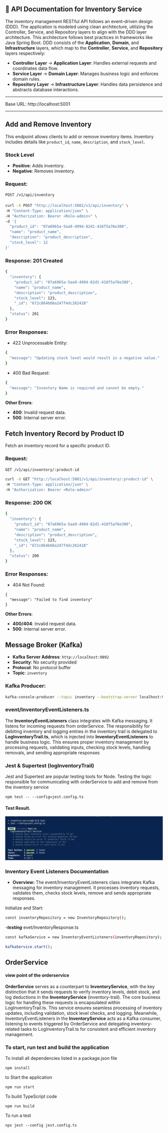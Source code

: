 ## 📄 API Documentation for Inventory Service

The inventory management RESTful API follows an event-driven design (DDD). The application is modeled using clean architecture, utilizing the Controller, Service, and Repository layers to align with the DDD layer architecture. This architecture follows best practices in frameworks like Java Spring Boot. DDD consists of the **Application**, **Domain**, and **Infrastructure** layers, which map to the **Controller**, **Service**, and **Repository** layers respectively:

- **Controller Layer** → **Application Layer**: Handles external requests and coordinates data flow.
- **Service Layer** → **Domain Layer**: Manages business logic and enforces domain rules.
- **Repository Layer** → **Infrastructure Layer**: Handles data persistence and abstracts database interactions.

---

Base URL: http://localhost:5001

---

## Add and Remove Inventory

This endpoint allows clients to add or remove inventory items. Inventory includes details like `product_id`, `name`, `description`, and `stock_level`.

### **Stock Level**

- **Positive**: Adds inventory.
- **Negative**: Removes inventory.

### Request:

```bash
POST /v1/api/inventory

curl -X POST "http://localhost:5001/v1/api/inventory" \
-H "Content-Type: application/json" \
-H "Authorization: Bearer <Role-admin>" \
-d '{
  "product_id": "07a6965a-5aa9-4994-82d1-418f5a76e380",
  "name": "product_name",
  "description": "product_description",
  "stock_level": 12
}'
```

### Response: 201 Created

```bash
{
  "inventory": {
    "product_id": "07a6965a-5aa9-4994-82d1-418f5a76e380",
    "name": "product_name",
    "description": "product_description",
    "stock_level": 123,
    "_id": "672c864b68a247f4dc262418"
  },
  "status": 201
}
```

### Error Responses:

- 422 Unprocessable Entity:

```bash
{
  "message": "Updating stock level would result in a negative value."
}
```

- 400 Bad Request:

```bash
{
  "message": "Inventory Name is required and cannot be empty."
}
```

**Other Errors**:

- **400**: Invalid request data.
- **500**: Internal server error.

## Fetch Inventory Record by Product ID

Fetch an inventory record for a specific product ID.

### Request:

```bash
GET /v1/api/inventory/:product-id
```

```bash
curl -X GET "http://localhost:5001/v1/api/inventory/:product-id" \
-H "Content-Type: application/json" \
-H "Authorization: Bearer <Role-admin>"
```

### Response: 200 OK

```bash
{
  "inventory": {
    "product_id": "07a6965a-5aa9-4994-82d1-418f5a76e380",
    "name": "product_name",
    "description": "product_description",
    "stock_level": 123,
    "_id": "672c864b68a247f4dc262418"
  },
  "status": 200
}
```

### Error Responses:

- 404 Not Found:

```
{
  "message": "Failed to find inventory"
}
```

**Other Errors**:

- **400/404**: Invalid request data.
- **500**: Internal server error.

## Message Broker (Kafka)

- **Kafka Server Address**: `http://localhost:9092`
- **Security**: No security provided
- **Protocol**: No protocol buffer
- **Topic**: `inventory`

### Kafka Producer:

```bash
kafka-console-producer --topic inventory --bootstrap-server localhost:9092
```

### event/InventoryEventListeners.ts

The **InventoryEventListeners** class integrates with Kafka messaging. It listens for incoming requests from orderService. The responsibility for debiting inventory and logging entries in the inventory trail is delegated to **LogInventoryTrail.ts**, which is injected into **InventoryEventListeners** to handle business logic. This ensures proper inventory management by processing requests, validating inputs, checking stock levels, handling removals, and sending appropriate responses

### Jest & Supertest (logInventoryTrail)

Jest and Supertest are popular testing tools for Node. Testing the logic responsible for communicating with orderService to add and remove from the inventory service

```
npm test -- --config=jest.config.ts
```

#### Test Result.

![Alt text](./src/test/Screenshot%202024-11-08%20at%2010.04.37.png)

### Inventory Event Listeners Documentation

- **Overview:**
  The event/InventoryEventListeners class integrates Kafka messaging for inventory management. It processes inventory requests, validates them, checks stock levels, remove and sends appropriate responses.

Initialize and Start:

```bash
const inventoryRepository = new InventoryRepository();
```

-**_testing_**
evet/InventoryResponse.ts

```bash
const kafkaService = new InventoryEventListeners(inventoryRepository);
```

```bash
kafkaService.start();
```

## OrderService

#### view point of the orderservice

**OrderService** serves as a counterpart to **InventoryService**, with the key distinction that it sends requests to verify inventory levels, debit stock, and log deductions in the **InventoryService** (inventory-trail). The core business logic for handling these requests is encapsulated within LogInventoryTrail.ts. This service ensures seamless processing of inventory updates, including validation, stock level checks, and logging. Meanwhile, InventoryEventListeners in the **InventoryService** acts as a Kafka consumer, listening to events triggered by OrderService and delegating inventory-related tasks to LogInventoryTrail.ts for consistent and efficient inventory management.

### To start, run test and build the application

To install all dependencies listed in a package.json file

```
npm install
```

to Start the application

```
npm run start
```

To build TypeScript code

```
npm run build
```

To run a test

```
npx jest --config jest.config.ts
```
